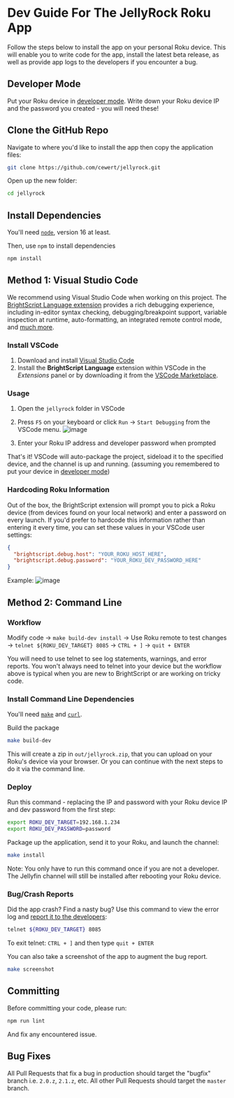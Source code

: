 # Dev Guide For The JellyRock Roku App

Follow the steps below to install the app on your personal Roku device. This will enable you to write code for the app, install the latest beta release, as well as provide app logs to the developers if you encounter a bug.

## Developer Mode

Put your Roku device in [developer mode](https://blog.roku.com/developer/2016/02/04/developer-setup-guide). Write down your Roku device IP and the password you created - you will need these!

## Clone the GitHub Repo

Navigate to where you'd like to install the app then copy the application files:

```bash
git clone https://github.com/cewert/jellyrock.git
```

Open up the new folder:

```bash
cd jellyrock
```

## Install Dependencies

You'll need [`node`](https://nodejs.org), version 16 at least.

Then, use `npm` to install dependencies

```bash
npm install
```

## Method 1: Visual Studio Code

We recommend using Visual Studio Code when working on this project. The [BrightScript Language extension](https://marketplace.visualstudio.com/items?itemName=RokuCommunity.brightscript) provides a rich debugging experience, including in-editor syntax checking, debugging/breakpoint support, variable inspection at runtime, auto-formatting, an integrated remote control mode, and [much more](https://rokucommunity.github.io/vscode-brightscript-language/features.html).

### Install VSCode

1. Download and install [Visual Studio Code](https://code.visualstudio.com/)
2. Install the **BrightScript Language** extension within VSCode in the _Extensions_ panel or by downloading it from the [VSCode Marketplace](https://marketplace.visualstudio.com/items?itemName=RokuCommunity.brightscript).

### Usage

1. Open the `jellyrock` folder in VSCode
2. Press `F5` on your keyboard or click `Run` -> `Start Debugging` from the VSCode menu. ![image](https://user-images.githubusercontent.com/2544493/170696233-8ba49bf4-bebb-4655-88f3-ac45150dda02.png)

3. Enter your Roku IP address and developer password when prompted

That's it! VSCode will auto-package the project, sideload it to the specified device, and the channel is up and running. (assuming you remembered to put your device in [developer mode](#developer-mode))

### Hardcoding Roku Information

Out of the box, the BrightScript extension will prompt you to pick a Roku device (from devices found on your local network) and enter a password on every launch. If you'd prefer to hardcode this information rather than entering it every time, you can set these values in your VSCode user settings:

```json
{
  "brightscript.debug.host": "YOUR_ROKU_HOST_HERE",
  "brightscript.debug.password": "YOUR_ROKU_DEV_PASSWORD_HERE"
}
```

Example:
![image](https://user-images.githubusercontent.com/2544493/170485209-0dbe6787-8026-47e7-9095-1df96cda8a0a.png)

## Method 2: Command Line

### Workflow

Modify code -> `make build-dev install` -> Use Roku remote to test changes -> `telnet ${ROKU_DEV_TARGET} 8085` -> `CTRL + ]` -> `quit + ENTER`

You will need to use telnet to see log statements, warnings, and error reports. You won't always need to telnet into your device but the workflow above is typical when you are new to BrightScript or are working on tricky code.

### Install Command Line Dependencies

You'll need [`make`](https://www.gnu.org/software/make) and [`curl`](https://curl.se).

Build the package

```bash
make build-dev
```

This will create a zip in `out/jellyrock.zip`, that you can upload on your Roku's device via your browser.
Or you can continue with the next steps to do it via the command line.

### Deploy

Run this command - replacing the IP and password with your Roku device IP and dev password from the first step:

```bash
export ROKU_DEV_TARGET=192.168.1.234
export ROKU_DEV_PASSWORD=password
```

Package up the application, send it to your Roku, and launch the channel:

```bash
make install
```

Note: You only have to run this command once if you are not a developer. The Jellyfin channel will still be installed after rebooting your Roku device.

### Bug/Crash Reports

Did the app crash? Find a nasty bug? Use this command to view the error log and [report it to the developers](https://github.com/cewert/jellyrock/issues):

```bash
telnet ${ROKU_DEV_TARGET} 8085
```

To exit telnet: `CTRL + ]` and then type `quit + ENTER`

You can also take a screenshot of the app to augment the bug report.

```bash
make screenshot
```

## Committing

Before committing your code, please run:

```bash
npm run lint
```

And fix any encountered issue.

## Bug Fixes

All Pull Requests that fix a bug in production should target the "bugfix" branch i.e. `2.0.z`, `2.1.z`, etc. All other Pull Requests should target the `master` branch.
